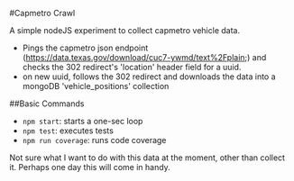 #Capmetro Crawl

A simple nodeJS experiment to collect capmetro vehicle data.

* Pings the capmetro json endpoint (https://data.texas.gov/download/cuc7-ywmd/text%2Fplain;) and checks the 302 redirect's 'location' header field for a uuid.
* on new uuid, follows the 302 redirect and downloads the data into a mongoDB 'vehicle_positions' collection

##Basic Commands
* `npm start`: starts a one-sec loop
* `npm test`: executes tests
* `npm run coverage`: runs code coverage


Not sure what I want to do with this data at the moment, other than collect it. Perhaps one day this will come in handy.
